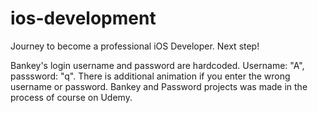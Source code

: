 # ios-development

Journey to become a professional iOS Developer.
Next step!

Bankey's login username and password are hardcoded. Username: "A", passsword: "q". There is additional animation if you enter the wrong username or password.
Bankey and Password projects was made in the process of course on Udemy.

